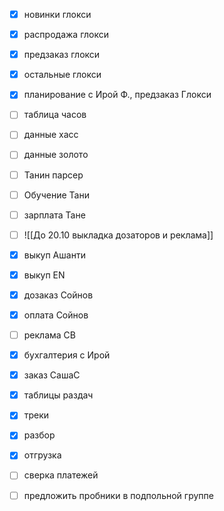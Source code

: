 - [x] новинки глокси
- [x] распродажа глокси
- [x] предзаказ глокси
- [x] остальные глокси
- [x] планирование с Ирой Ф., предзаказ Глокси
- [ ] таблица часов
- [ ] данные хасс
- [ ] данные золото
- [ ] Танин парсер 
- [ ] Обучение Тани
- [ ] зарплата Тане
- [ ] ![[До 20.10 выкладка дозаторов и реклама]]
- [x] выкуп Ашанти
- [x] выкуп ЕN
- [x] дозаказ Сойнов
- [x] оплата Сойнов
- [ ] реклама СВ
- [x] бухгалтерия с Ирой
- [x] заказ СашаС
- [x] таблицы раздач
- [x] треки
- [x] разбор
- [x] отгрузка
- [ ] сверка платежей
- [ ] предложить пробники в подпольной группе

